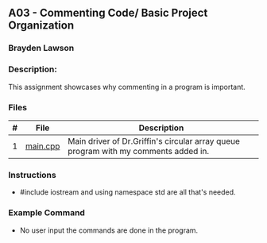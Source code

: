 
## A03 - Commenting Code/ Basic Project Organization
### Brayden Lawson
### Description:

This assignment showcases why commenting in a program is important.

### Files

|   #   | File     | Description                      |
| :---: | -------- | -------------------------------- |
|   1   | [main.cpp](main.cpp) | Main driver of Dr.Griffin's circular array queue program with my comments added in. |


### Instructions

- #include iostream and using namespace std are all that's needed.

### Example Command

- No user input the commands are done in the program.
